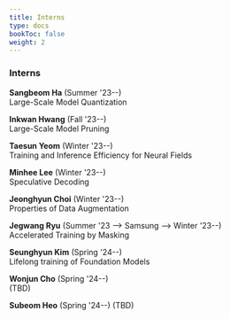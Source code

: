 ```yaml
---
title: Interns
type: docs
bookToc: false
weight: 2
---
```


### **Interns**  

**Sangbeom Ha** (Summer '23--)  
Large-Scale Model Quantization  

**Inkwan Hwang** (Fall '23--)  
Large-Scale Model Pruning  

**Taesun Yeom** (Winter '23--)  
Training and Inference Efficiency for Neural Fields

**Minhee Lee** (Winter '23--)  
Speculative Decoding

**Jeonghyun Choi** (Winter '23--)  
Properties of Data Augmentation

**Jegwang Ryu** (Summer '23 --> Samsung --> Winter '23--)  
Accelerated Training by Masking

**Seunghyun Kim** (Spring '24--)  
Lifelong training of Foundation Models  

**Wonjun Cho** (Spring '24--)  
(TBD)  

**Subeom Heo** (Spring '24--)
(TBD)

